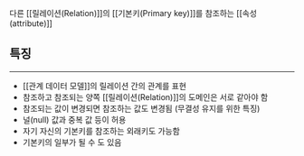 
다른 [[릴레이션(Relation)]]의 [[기본키(Primary key)]]를 참조하는 [[속성(attribute)]]

## **특징**
---
+ [[관계 데이터 모델]]의 릴레이션 간의 관계를 표현
+ 참조하고 참조되는 양쪽 [[릴레이션(Relation)]]의 도메인은 서로 같아야 함
+ 참조되는 값이 변경되면 참조하는 값도 변경됨 (무결성 유지를 위한 특징)
+ 널(null) 값과 중복 값 등이 허용
+ 자기 자신의 기본키를 참조하는 외래키도 가능함
+ 기본키의 일부가 될 수 도 있음